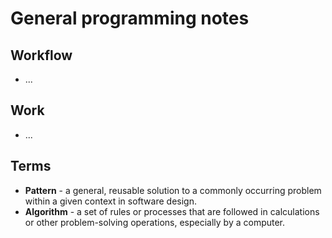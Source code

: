 # General programming notes

## Workflow
* ...

## Work
* ...

## Terms
* **Pattern** - a general, reusable solution to a commonly occurring problem within a given context in software design.
* **Algorithm** - a set of rules or processes that are followed in calculations or other problem-solving operations, especially by a computer.
